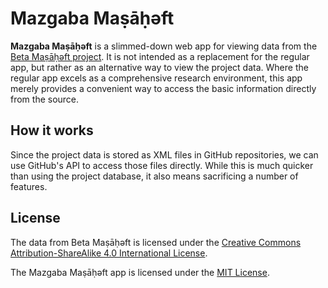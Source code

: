 # Mazgaba Maṣāḥǝft

**Mazgaba Maṣāḥǝft** is a slimmed-down web app for viewing data from the [Beta Maṣāḥǝft project](https://github.com/BetaMasaheft). It is not intended as a replacement for the regular app, but rather as an alternative way to view the project data. Where the regular app excels as a comprehensive research environment, this app merely provides a convenient way to access the basic information directly from the source.

## How it works

Since the project data is stored as XML files in GitHub repositories, we can use GitHub's API to access those files directly. While this is much quicker than using the project database, it also means sacrificing a number of features.

## License

The data from Beta Maṣāḥǝft is licensed under the [Creative Commons Attribution-ShareAlike 4.0 International License](https://creativecommons.org/licenses/by-sa/4.0/).

The Mazgaba Maṣāḥǝft app is licensed under the [MIT License](https://github.com/smaugustine/MazgabaMasaheft/blob/main/LICENSE).